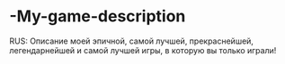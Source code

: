 # -My-game-description
RUS: Описание моей эпичной, самой лучшей, прекраснейшей, легендарнейшей и самой лучшей игры, в которую вы только играли!
